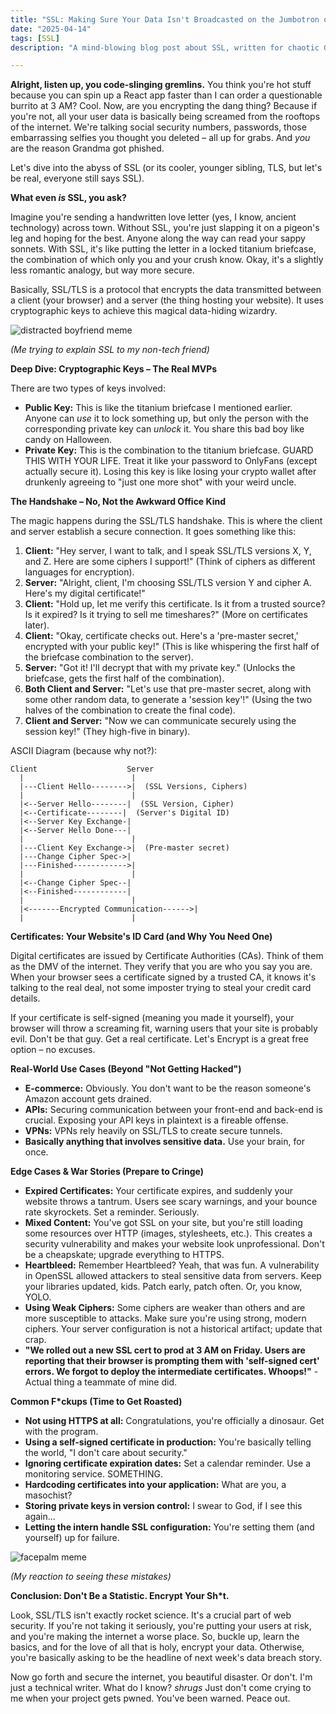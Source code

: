 ```yaml
---
title: "SSL: Making Sure Your Data Isn't Broadcasted on the Jumbotron of the Internet 💀🙏"
date: "2025-04-14"
tags: [SSL]
description: "A mind-blowing blog post about SSL, written for chaotic Gen Z engineers who somehow still don't understand why their Grandma's bank account got hacked."

---
```


**Alright, listen up, you code-slinging gremlins.** You think you're hot stuff because you can spin up a React app faster than I can order a questionable burrito at 3 AM? Cool. Now, are you encrypting the dang thing? Because if you're not, all your user data is basically being screamed from the rooftops of the internet. We're talking social security numbers, passwords, those embarrassing selfies you thought you deleted – all up for grabs. And *you* are the reason Grandma got phished.

Let's dive into the abyss of SSL (or its cooler, younger sibling, TLS, but let's be real, everyone still says SSL).

**What even *is* SSL, you ask?**

Imagine you're sending a handwritten love letter (yes, I know, ancient technology) across town. Without SSL, you're just slapping it on a pigeon's leg and hoping for the best. Anyone along the way can read your sappy sonnets. With SSL, it's like putting the letter in a locked titanium briefcase, the combination of which only you and your crush know. Okay, it's a slightly less romantic analogy, but way more secure.

Basically, SSL/TLS is a protocol that encrypts the data transmitted between a client (your browser) and a server (the thing hosting your website). It uses cryptographic keys to achieve this magical data-hiding wizardry.

![distracted boyfriend meme](https://i.imgflip.com/30b5in.jpg)

*(Me trying to explain SSL to my non-tech friend)*

**Deep Dive: Cryptographic Keys – The Real MVPs**

There are two types of keys involved:

*   **Public Key:** This is like the titanium briefcase I mentioned earlier. Anyone can *use* it to lock something up, but only the person with the corresponding private key can *unlock* it. You share this bad boy like candy on Halloween.
*   **Private Key:** This is the combination to the titanium briefcase. GUARD THIS WITH YOUR LIFE. Treat it like your password to OnlyFans (except actually secure it). Losing this key is like losing your crypto wallet after drunkenly agreeing to "just one more shot" with your weird uncle.

**The Handshake – No, Not the Awkward Office Kind**

The magic happens during the SSL/TLS handshake. This is where the client and server establish a secure connection. It goes something like this:

1.  **Client:** "Hey server, I want to talk, and I speak SSL/TLS versions X, Y, and Z. Here are some ciphers I support!" (Think of ciphers as different languages for encryption).
2.  **Server:** "Alright, client, I'm choosing SSL/TLS version Y and cipher A. Here's my digital certificate!"
3.  **Client:** "Hold up, let me verify this certificate. Is it from a trusted source? Is it expired? Is it trying to sell me timeshares?" (More on certificates later).
4.  **Client:** "Okay, certificate checks out. Here's a 'pre-master secret,' encrypted with your public key!" (This is like whispering the first half of the briefcase combination to the server).
5.  **Server:** "Got it! I'll decrypt that with my private key." (Unlocks the briefcase, gets the first half of the combination).
6.  **Both Client and Server:** "Let's use that pre-master secret, along with some other random data, to generate a 'session key'!" (Using the two halves of the combination to create the final code).
7.  **Client and Server:** "Now we can communicate securely using the session key!" (They high-five in binary).

ASCII Diagram (because why not?):

```
Client                    Server
  |                        |
  |---Client Hello-------->|  (SSL Versions, Ciphers)
  |                        |
  |<--Server Hello--------|  (SSL Version, Cipher)
  |<--Certificate--------|  (Server's Digital ID)
  |<--Server Key Exchange-|
  |<--Server Hello Done---|
  |                        |
  |---Client Key Exchange->|  (Pre-master secret)
  |---Change Cipher Spec->|
  |---Finished------------>|
  |                        |
  |<--Change Cipher Spec--|
  |<--Finished------------|
  |                        |
  |<-------Encrypted Communication------>|
  |                        |
```

**Certificates: Your Website's ID Card (and Why You Need One)**

Digital certificates are issued by Certificate Authorities (CAs). Think of them as the DMV of the internet. They verify that you are who you say you are. When your browser sees a certificate signed by a trusted CA, it knows it's talking to the real deal, not some imposter trying to steal your credit card details.

If your certificate is self-signed (meaning you made it yourself), your browser will throw a screaming fit, warning users that your site is probably evil. Don't be that guy. Get a real certificate. Let's Encrypt is a great free option – no excuses.

**Real-World Use Cases (Beyond "Not Getting Hacked")**

*   **E-commerce:** Obviously. You don't want to be the reason someone's Amazon account gets drained.
*   **APIs:** Securing communication between your front-end and back-end is crucial. Exposing your API keys in plaintext is a fireable offense.
*   **VPNs:** VPNs rely heavily on SSL/TLS to create secure tunnels.
*   **Basically anything that involves sensitive data.** Use your brain, for once.

**Edge Cases & War Stories (Prepare to Cringe)**

*   **Expired Certificates:** Your certificate expires, and suddenly your website throws a tantrum. Users see scary warnings, and your bounce rate skyrockets. Set a reminder. Seriously.
*   **Mixed Content:** You've got SSL on your site, but you're still loading some resources over HTTP (images, stylesheets, etc.). This creates a security vulnerability and makes your website look unprofessional. Don't be a cheapskate; upgrade everything to HTTPS.
*   **Heartbleed:** Remember Heartbleed? Yeah, that was fun. A vulnerability in OpenSSL allowed attackers to steal sensitive data from servers. Keep your libraries updated, kids. Patch early, patch often. Or, you know, YOLO.
*   **Using Weak Ciphers:** Some ciphers are weaker than others and are more susceptible to attacks. Make sure you're using strong, modern ciphers. Your server configuration is not a historical artifact; update that crap.
*   **"We rolled out a new SSL cert to prod at 3 AM on Friday. Users are reporting that their browser is prompting them with 'self-signed cert' errors. We forgot to deploy the intermediate certificates. Whoops!"** - Actual thing a teammate of mine did.

**Common F\*ckups (Time to Get Roasted)**

*   **Not using HTTPS at all:** Congratulations, you're officially a dinosaur. Get with the program.
*   **Using a self-signed certificate in production:** You're basically telling the world, "I don't care about security."
*   **Ignoring certificate expiration dates:** Set a calendar reminder. Use a monitoring service. SOMETHING.
*   **Hardcoding certificates into your application:** What are you, a masochist?
*   **Storing private keys in version control:** I swear to God, if I see this again...
*   **Letting the intern handle SSL configuration:** You're setting them (and yourself) up for failure.

![facepalm meme](https://i.kym-cdn.com/photos/images/original/000/001/384/Atrapitis.gif)

*(My reaction to seeing these mistakes)*

**Conclusion: Don't Be a Statistic. Encrypt Your Sh\*t.**

Look, SSL/TLS isn't exactly rocket science. It's a crucial part of web security. If you're not taking it seriously, you're putting your users at risk, and you're making the internet a worse place. So, buckle up, learn the basics, and for the love of all that is holy, encrypt your data. Otherwise, you're basically asking to be the headline of next week's data breach story.

Now go forth and secure the internet, you beautiful disaster. Or don't. I'm just a technical writer. What do I know? *shrugs* Just don't come crying to me when your project gets pwned. You've been warned. Peace out.
